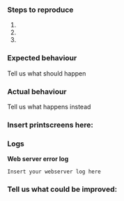 <!--
Thanks for reporting issues back to this repository, you contributons are much appriciated! This is the issue tracker of Tech and Me's ownCloud VM, if you have any support question please check out https://shop.techandme.se/index.php/product-category/support

To make it possible for us to help you please fill out below information carefully.
--> 

<!--
If you found a bug:
--> 
### Steps to reproduce
1.
2.
3.

### Expected behaviour
Tell us what should happen

### Actual behaviour
Tell us what happens instead

### Insert printscreens here:


### Logs
**Web server error log**
```
Insert your webserver log here
```
<!--
If you have suggestions of enhancements
--> 

### Tell us what could be improved:
